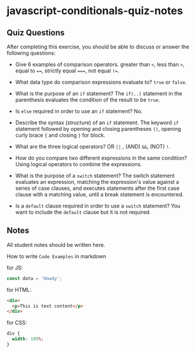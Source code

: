 # javascript-conditionals-quiz-notes

## Quiz Questions

After completing this exercise, you should be able to discuss or answer the following questions:

- Give 6 examples of comparison operators.
  greater than `<`, less than `>`, equal to `==`, strictly equal `===`, not equal `!=`.

- What data type do comparison expressions evaluate to?
  `true` or `false`.

- What is the purpose of an `if` statement?
  The `if(..)` statement in the parenthesis evaluates the condition
  of the result to be `true`.

- Is `else` required in order to use an `if` statement?
  No.

- Describe the syntax (structure) of an `if` statement.
  The keyword `if` statement followed by opening and closing parentheses `()`, opening curly brace `{` and closing `}` for block.

- What are the three logical operators?
  OR `||` ,
  (AND) `&&`,
  (NOT) `!`.

- How do you compare two different expressions in the same condition?
  Using logical operators to combine the expressions.

- What is the purpose of a `switch` statement?
  The switch statement evaluates an expression, matching the expression's value against a series of case clauses, and executes statements after the first case clause with a matching value, until a break statement is encountered.

- Is a `default` clause required in order to use a `switch` statement?
  You want to include the `default` clause but it is not required.

## Notes

All student notes should be written here.

How to write `Code Examples` in markdown

for JS:

```javascript
const data = 'Howdy';
```

for HTML:

```html
<div>
  <p>This is text content</p>
</div>
```

for CSS:

```css
div {
  width: 100%;
}
```
